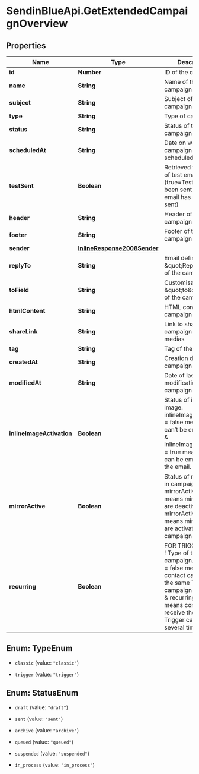 # SendinBlueApi.GetExtendedCampaignOverview

## Properties
Name | Type | Description | Notes
------------ | ------------- | ------------- | -------------
**id** | **Number** | ID of the campaign | 
**name** | **String** | Name of the campaign | 
**subject** | **String** | Subject of the campaign | 
**type** | **String** | Type of campaign | 
**status** | **String** | Status of the campaign | 
**scheduledAt** | **String** | Date on which campaign is scheduled | 
**testSent** | **Boolean** | Retrieved the status of test email sending. (true&#x3D;Test email has been sent  false&#x3D;Test email has not been sent) | 
**header** | **String** | Header of the campaign | 
**footer** | **String** | Footer of the campaign | 
**sender** | [**InlineResponse2008Sender**](InlineResponse2008Sender.md) |  | [optional] 
**replyTo** | **String** | Email defined as the \&quot;Reply to\&quot; of the campaign | 
**toField** | **String** | Customisation of the \&quot;to\&quot; field of the campaign | 
**htmlContent** | **String** | HTML content of the campaign | 
**shareLink** | **String** | Link to share the campaign on social medias | 
**tag** | **String** | Tag of the campaign | 
**createdAt** | **String** | Creation date of the campaign | 
**modifiedAt** | **String** | Date of last modification of the campaign | 
**inlineImageActivation** | **Boolean** | Status of inline image. inlineImageActivation &#x3D; false means image can’t be embedded, &amp; inlineImageActivation &#x3D; true means image can be embedded, in the email. | [optional] 
**mirrorActive** | **Boolean** | Status of mirror links in campaign. mirrorActive &#x3D; false means mirror links are deactivated, &amp; mirrorActive &#x3D; true means mirror links are activated, in the campaign | [optional] 
**recurring** | **Boolean** | FOR TRIGGER ONLY ! Type of trigger campaign.recurring &#x3D; false means contact can receive the same Trigger campaign only once, &amp; recurring &#x3D; true means contact can receive the same Trigger campaign several times | [optional] 


<a name="TypeEnum"></a>
## Enum: TypeEnum


* `classic` (value: `"classic"`)

* `trigger` (value: `"trigger"`)




<a name="StatusEnum"></a>
## Enum: StatusEnum


* `draft` (value: `"draft"`)

* `sent` (value: `"sent"`)

* `archive` (value: `"archive"`)

* `queued` (value: `"queued"`)

* `suspended` (value: `"suspended"`)

* `in_process` (value: `"in_process"`)




